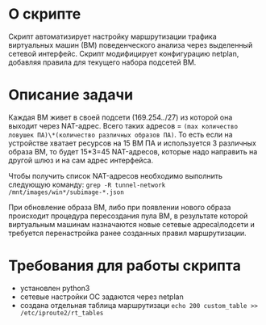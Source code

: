 # О скрипте
Скрипт автоматизирует настройку маршрутизации трафика виртуальных машин (ВМ) поведенческого анализа через выделенный сетевой интерфейс.
Скрипт модифицирует конфигурацию netplan, добавляя правила для текущего набора подсетей ВМ.

# Описание задачи
Каждая ВМ живет в своей подсети (169.254.*.*/27) из которой она выходит через NAT-адрес. Всего таких адресов = `(max количество ловушек ПА)\*(количество различных образов ПА)`.
То есть если на устройстве хватает ресурсов на 15 ВМ ПА и используется 3 различных образа ВМ, то будет 15\*3=45 NAT-адресов, которые надо направить на другой шлюз и на сам адрес интерфейса.

Чтобы получить список NAT-адресов необходимо выполнить следующую команду:
`grep -R tunnel-network /mnt/images/win*/subimage-*.json`

При обновление образа ВМ, либо при появлении нового образа происходит процедура пересоздания пула ВМ, в результате которой виртуальным машинам назначаются новые сетевые адреса\подсети и требуется перенастройка ранее созданных правил маршрутизации.

# Требования для работы скрипта
- установлен python3
- cетевые настройки ОС задаются через netplan
- создана отдельная таблица маршрутизаци
`echo 200 custom_table >> /etc/iproute2/rt_tables`
